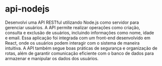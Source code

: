 # api-nodejs
 Desenvolvi uma API RESTful utilizando Node.js como servidor para gerenciar usuários. A API permite realizar operações como criação, consulta e exclusão de usuários, incluindo informações como nome, idade e email. Essa aplicação foi integrada com um front-end desenvolvido em React, onde os usuários podem interagir com o sistema de maneira intuitiva. A API também segue boas práticas de segurança e organização de rotas, além de garantir comunicação eficiente com o banco de dados para armazenar e manipular os dados dos usuários.
